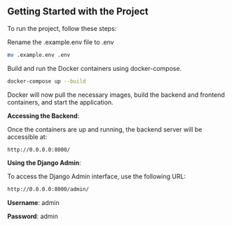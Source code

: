 Getting Started with the Project
----------------------------------

To run the project, follow these steps:

Rename the .example.env file to .env

```bash
mv .example.env .env
```

Build and run the Docker containers using docker-compose.

```bash
docker-compose up --build
```

Docker will now pull the necessary images, build the backend and frontend containers, and start the application.

**Accessing the Backend**:

Once the containers are up and running, the backend server will be accessible at:

```bash
http://0.0.0.0:8000/
```

**Using the Django Admin**:

To access the Django Admin interface, use the following URL:

```bash
http://0.0.0.0:8000/admin/
```

**Username**: admin

**Password**: admin
